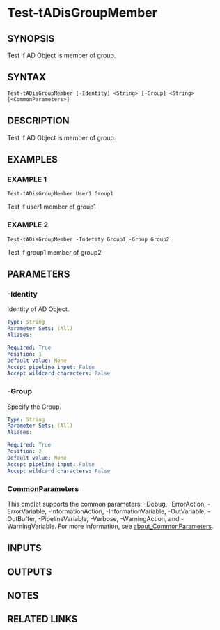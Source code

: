 # Test-tADisGroupMember

## SYNOPSIS
Test if AD Object is member of group.

## SYNTAX

```
Test-tADisGroupMember [-Identity] <String> [-Group] <String> [<CommonParameters>]
```

## DESCRIPTION
Test if AD Object is member of group.

## EXAMPLES

### EXAMPLE 1
```
Test-tADisGroupMember User1 Group1
```

Test if user1 member of group1

### EXAMPLE 2
```
Test-tADisGroupMember -Indetity Group1 -Group Group2
```

Test if group1 member of group2

## PARAMETERS

### -Identity
Identity of AD Object.

```yaml
Type: String
Parameter Sets: (All)
Aliases:

Required: True
Position: 1
Default value: None
Accept pipeline input: False
Accept wildcard characters: False
```

### -Group
Specify the Group.

```yaml
Type: String
Parameter Sets: (All)
Aliases:

Required: True
Position: 2
Default value: None
Accept pipeline input: False
Accept wildcard characters: False
```

### CommonParameters
This cmdlet supports the common parameters: -Debug, -ErrorAction, -ErrorVariable, -InformationAction, -InformationVariable, -OutVariable, -OutBuffer, -PipelineVariable, -Verbose, -WarningAction, and -WarningVariable. For more information, see [about_CommonParameters](http://go.microsoft.com/fwlink/?LinkID=113216).

## INPUTS

## OUTPUTS

## NOTES

## RELATED LINKS
